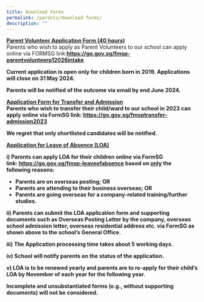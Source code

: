 ```yaml
---
title: Download Forms
permalink: /parents/download-forms/
description: ""
---
```

<p><strong><u>Parent Volunteer Application Form (40 hours)<br></u></strong>Parents who wish to apply as Parent Volunteers to our school can apply online via FORMSG link:<strong><a href="<strong">https://go.gov.sg/fmsp-parentvolunteerp12026intake</a></strong></p><strong>

Current application is open only for children born in **2019**. Applications will close on **31 May 2024**.

Parents will be notified of the outcome via email by **end June 2024.**

<p></p><p><strong><u>Application Form for Transfer and Admission<br></u></strong>Parents who wish to transfer their child/ward to our school in 2023 can apply online via FormSG link:&nbsp;<strong><a href="<strong">https://go.gov.sg/fmsptransfer-admission2023</a></strong></p><strong>
</strong><p><strong>We regret that only shortlisted candidates will be notified.</strong></p>
<p><strong><u>Application for Leave of Absence (LOA)</u></strong></p>
<p>i) Parents can apply LOA for their children online via FormSG link:&nbsp;<a target="" href="https://go.gov.sg/fmsp-leaveofabsence"><strong>https://go.gov.sg/fmsp-leaveofabsence</strong></a> based on&nbsp;<strong><u>only</u></strong>&nbsp;the following&nbsp;reasons:</p>
<ul>
<li>Parents are on overseas posting; OR</li>
<li>Parents are attending to their business overseas; OR</li>
<li>Parents are going overseas for a company-related training/further studies.&nbsp;</li>
</ul>
<p>ii) Parents can submit the LOA application form and supporting documents such as Overseas Posting Letter by the company, overseas school admission letter, overseas residential address etc. via FormSG as shown above to the school’s General Office.</p>
<p>iii) The Application processing time takes about 5 working days.</p>
<p>iv) School will notify parents on the status of the application.</p>
<p>v) LOA is to be renewed yearly and parents are to re-apply for their child’s LOA by November of each year for the following year.</p>
<p><strong>Incomplete and unsubstantiated forms (e.g., without supporting documents) will not be considered.</strong></p></strong>